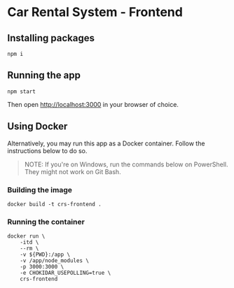 # Car Rental System - Frontend

## Installing packages

```shell script
npm i
```

## Running the app

```shell script
npm start
```

Then open [http://localhost:3000](http://localhost:3000) in your browser of choice.

## Using Docker

Alternatively, you may run this app as a Docker container. Follow the instructions below to do so.

> NOTE: If you're on Windows, run the commands below on PowerShell. They might not work on Git Bash.

### Building the image

```shell script
docker build -t crs-frontend .
```

### Running the container

```shell script
docker run \
    -itd \
    --rm \
    -v ${PWD}:/app \
    -v /app/node_modules \
    -p 3000:3000 \
    -e CHOKIDAR_USEPOLLING=true \
    crs-frontend
```
